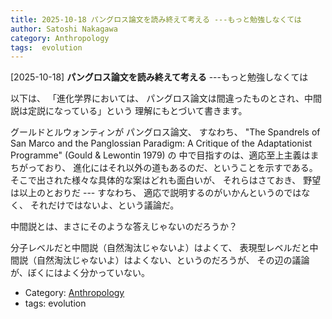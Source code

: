 ```yaml
---
title: 2025-10-18 パングロス論文を読み終えて考える ---もっと勉強しなくては
author: Satoshi Nakagawa
category: Anthropology
tags:  evolution
---
```


[2025-10-18] **パングロス論文を読み終えて考える**  ---もっと勉強しなくては

 以下は、
「進化学界においては、
パングロス論文は間違ったものとされ、中間説は定説になっている」という
理解にもとづいて書きます。

 グールドとルウォンティンが
パングロス論文、
すなわち、
"The Spandrels of San Marco and the Panglossian Paradigm:
A Critique of the Adaptationist Programme"
(Gould \& Lewontin 1979) の
中で目指すのは、適応至上主義はまちがっており、
進化にはそれ以外の道もあるのだ、ということを示すである。
そこで出された様々な具体的な案はどれも面白いが、
それらはさておき、
野望は以上のとおりだ ---
すなわち、
適応で説明するのがいかんというのではなく、
それだけではないよ、という議論だ。

 中間説とは、まさにそのような答えじゃないのだろうか？

 分子レベルだと中間説（自然淘汰じゃないよ）はよくて、
表現型レベルだと中間説（自然淘汰じゃないよ）はよくない、というのだろうが、
その辺の議論が、ぼくにはよく分かっていない。

- Category: [Anthropology](https://merapano.github.io/categories.html#Anthropology)
- tags:  evolution
